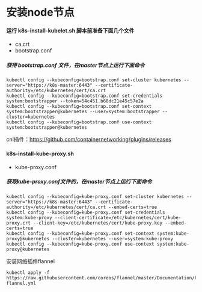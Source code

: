 # 安装node节点


#### 运行 k8s-install-kubelet.sh 脚本前准备下面几个文件
+ ca.crt
+ bootstrap.conf

##### 获得 bootstrap.conf 文件，在master节点上运行下面命令
```console
kubectl config --kubeconfig=bootstrap.conf set-cluster kubernetes --server="https://k8s-master:6443" --certificate-authority=/etc/kubernetes/cert/ca.crt
kubectl config --kubeconfig=bootstrap.conf set-credentials system:bootstrapper --token=54c451.b68dc21e45c57e2a
kubectl config --kubeconfig=bootstrap.conf set-context system:bootstrapper@kubernetes --user=system:bootstrapper --cluster=kubernetes
kubectl config --kubeconfig=bootstrap.conf use-context system:bootstrapper@kubernetes
```
cni插件：https://github.com/containernetworking/plugins/releases



#### k8s-install-kube-proxy.sh
+ kube-proxy.conf

##### 获取kube-proxy.conf文件的，在master节点上运行下面命令
```console
kubectl config --kubeconfig=kube-proxy.conf set-cluster kubernetes --server="https://k8s-master:6443" --certificate-authority=/etc/kubernetes/cert/ca.crt --embed-certs=true
kubectl config --kubeconfig=kube-proxy.conf set-credentials system:kube-proxy --client-certificate=/etc/kubernetes/cert/kube-proxy.crt --client-key=/etc/kubernetes/cert/kube-proxy.key --embed-certs=true
kubectl config --kubeconfig=kube-proxy.conf set-context system:kube-proxy@kubernetes --cluster=kubernetes --user=system:kube-proxy
kubectl config --kubeconfig=kube-proxy.conf use-context system:kube-proxy@kubernetes
```
安装网络插件flannel
```console
kubectl apply -f https://raw.githubusercontent.com/coreos/flannel/master/Documentation/kube-flannel.yml
```
